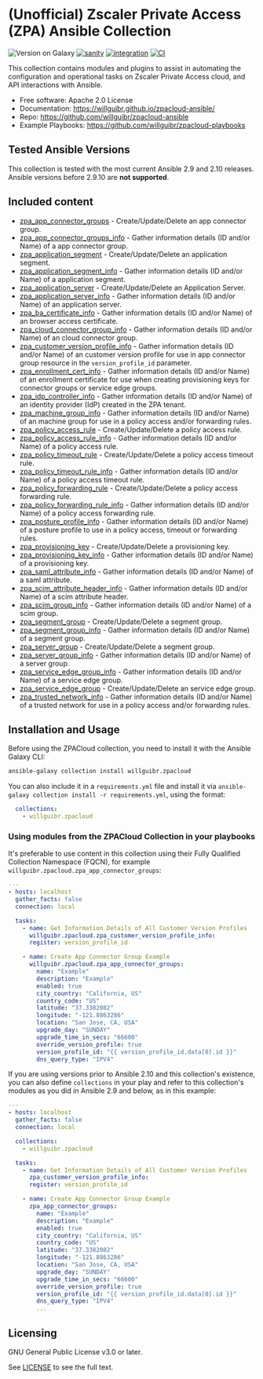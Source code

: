 # (Unofficial) Zscaler Private Access (ZPA) Ansible Collection

![Version on Galaxy](https://img.shields.io/badge/dynamic/json?style=flat&label=Ansible+Galaxy&prefix=v&url=https://galaxy.ansible.com/api/v2/collections/willguibr/zpacloud/&query=latest_version.version)
[![sanity](https://github.com/willguibr/zpacloud-ansible/actions/workflows/ansible-test-sanity.yml/badge.svg?branch=master)](https://github.com/willguibr/zpacloud-ansible/actions/workflows/ansible-test-sanity.yml)
[![integration](https://github.com/willguibr/zpacloud-ansible/actions/workflows/ansible-test-integration.yml/badge.svg?branch=master)](https://github.com/willguibr/zpacloud-ansible/actions/workflows/ansible-test-integration.yml)
[![CI](https://github.com/willguibr/zpacloud-ansible/actions/workflows/CI.yml/badge.svg)](https://github.com/willguibr/zpacloud-ansible/actions/workflows/CI.yml)

This collection contains modules and plugins to assist in automating the configuration and operational tasks on Zscaler Private Access cloud, and API interactions with Ansible.

- Free software: Apache 2.0 License
- Documentation:
    <https://willguibr.github.io/zpacloud-ansible/>
- Repo:
    <https://github.com/willguibr/zpacloud-ansible>
- Example Playbooks:
    <https://github.com/willguibr/zpacloud-playbooks>

## Tested Ansible Versions

This collection is tested with the most current Ansible 2.9 and 2.10 releases. Ansible versions
before 2.9.10 are **not supported**.

## Included content

- [zpa_app_connector_groups](https://willguibr.github.io/zpacloud-ansible/modules/zpa_app_connector_groups.html) - Create/Update/Delete an app connector group.
- [zpa_app_connector_groups_info](https://willguibr.github.io/zpacloud-ansible/modules/zpa_app_connector_groups_info.html) - Gather information details (ID and/or Name) of a app connector group.
- [zpa_application_segment](https://willguibr.github.io/zpacloud-ansible/modules/zpa_application_segment.html) - Create/Update/Delete an application segment.
- [zpa_application_segment_info](https://willguibr.github.io/zpacloud-ansible/modules/zpa_application_segment_info.html) - Gather information details (ID and/or Name) of a application segment.
- [zpa_application_server](https://willguibr.github.io/zpacloud-ansible/modules/zpa_application_server.html) - Create/Update/Delete an Application Server.
- [zpa_application_server_info](https://willguibr.github.io/zpacloud-ansible/modules/zpa_application_server_info.html) - Gather information details (ID and/or Name) of an application server.
- [zpa_ba_certificate_info](https://willguibr.github.io/zpacloud-ansible/modules/zpa_ba_certificate_info.html) - Gather information details (ID and/or Name) of an browser access certificate.
- [zpa_cloud_connector_group_info](https://willguibr.github.io/zpacloud-ansible/modules/zpa_cloud_connector_group_info.html) - Gather information details (ID and/or Name) of an cloud connector group.
- [zpa_customer_version_profile_info](https://willguibr.github.io/zpacloud-ansible/modules/zpa_customer_version_profile_info.html) - Gather information details (ID and/or Name) of an customer version profile for use in app connector group resource in the `version_profile_id` parameter.
- [zpa_enrollment_cert_info](https://willguibr.github.io/zpacloud-ansible/modules/zpa_enrollment_cert_info.html) - Gather information details (ID and/or Name) of an enrollment certificate for use when creating provisioning keys for connector groups or service edge groups.
- [zpa_idp_controller_info](https://willguibr.github.io/zpacloud-ansible/modules/zpa_idp_controller_info.html) - Gather information details (ID and/or Name) of an identity provider (IdP) created in the ZPA tenant.
- [zpa_machine_group_info](https://willguibr.github.io/zpacloud-ansible/modules/zpa_machine_group_info.html) - Gather information details (ID and/or Name) of an machine group for use in a policy access and/or forwarding rules.
- [zpa_policy_access_rule](https://willguibr.github.io/zpacloud-ansible/modules/zpa_policy_access_rule.html) - Create/Update/Delete a policy access rule.
- [zpa_policy_access_rule_info](https://willguibr.github.io/zpacloud-ansible/modules/zpa_policy_access_rule_info.html) - Gather information details (ID and/or Name) of a policy access rule.
- [zpa_policy_timeout_rule](https://willguibr.github.io/zpacloud-ansible/modules/zpa_policy_timeout_rule.html) - Create/Update/Delete a policy access timeout rule.
- [zpa_policy_timeout_rule_info](https://willguibr.github.io/zpacloud-ansible/modules/zpa_policy_timeout_rule_info.html) - Gather information details (ID and/or Name) of a policy access timeout rule.
- [zpa_policy_forwarding_rule](https://willguibr.github.io/zpacloud-ansible/modules/zpa_policy_forwarding_rule.html) - Create/Update/Delete a policy access forwarding rule.
- [zpa_policy_forwarding_rule_info](https://willguibr.github.io/zpacloud-ansible/modules/zpa_policy_forwarding_rule_info.html) - Gather information details (ID and/or Name) of a policy access forwarding rule.
- [zpa_posture_profile_info](https://willguibr.github.io/zpacloud-ansible/modules/zpa_posture_profile_info.html) - Gather information details (ID and/or Name) of a posture profile to use in a policy access, timeout or forwarding rules.
- [zpa_provisioning_key](https://willguibr.github.io/zpacloud-ansible/modules/zpa_provisioning_key.html) - Create/Update/Delete a provisioning key.
- [zpa_provisioning_key_info](https://willguibr.github.io/zpacloud-ansible/modules/zpa_provisioning_key_info.html) - Gather information details (ID and/or Name) of a provisioning key.
- [zpa_saml_attribute_info](https://willguibr.github.io/zpacloud-ansible/modules/zpa_saml_attribute_info.html) - Gather information details (ID and/or Name) of a saml attribute.
- [zpa_scim_attribute_header_info](https://willguibr.github.io/zpacloud-ansible/modules/zpa_scim_attribute_header_info.html) - Gather information details (ID and/or Name) of a scim attribute header.
- [zpa_scim_group_info](https://willguibr.github.io/zpacloud-ansible/modules/zpa_scim_group_info.html) - Gather information details (ID and/or Name) of a scim group.
- [zpa_segment_group](https://willguibr.github.io/zpacloud-ansible/modules/zpa_segment_group.html) - Create/Update/Delete a segment group.
- [zpa_segment_group_info](https://willguibr.github.io/zpacloud-ansible/modules/zpa_segment_group_info.html) - Gather information details (ID and/or Name) of a segment group.
- [zpa_server_group](https://willguibr.github.io/zpacloud-ansible/modules/zpa_server_group.html) - Create/Update/Delete a segment group.
- [zpa_server_group_info](https://willguibr.github.io/zpacloud-ansible/modules/zpa_server_group_info.html) - Gather information details (ID and/or Name) of a server group.
- [zpa_service_edge_group_info](https://willguibr.github.io/zpacloud-ansible/modules/zpa_service_edge_group_info.html) - Gather information details (ID and/or Name) of a service edge group.
- [zpa_service_edge_group](https://willguibr.github.io/zpacloud-ansible/modules/zpa_service_edge_group.html) - Create/Update/Delete an service edge group.
- [zpa_trusted_network_info](https://willguibr.github.io/zpacloud-ansible/modules/zpa_trusted_network_info.html) - Gather information details (ID and/or Name) of a trusted network for use in a policy access and/or forwarding rules.

## Installation and Usage

Before using the ZPACloud collection, you need to install it with the Ansible Galaxy CLI:

```bash
ansible-galaxy collection install willguibr.zpacloud
```

You can also include it in a `requirements.yml` file and install it via `ansible-galaxy collection install -r requirements.yml`, using the format:

```yaml
  collections:
    - willguibr.zpacloud
```

### Using modules from the ZPACloud Collection in your playbooks

It's preferable to use content in this collection using their Fully Qualified Collection Namespace (FQCN), for example `willguibr.zpacloud.zpa_app_connector_groups`:

```yaml
---
- hosts: localhost
  gather_facts: false
  connection: local

  tasks:
    - name: Get Information Details of All Customer Version Profiles
      willguibr.zpacloud.zpa_customer_version_profile_info:
      register: version_profile_id

    - name: Create App Connector Group Example
      willguibr.zpacloud.zpa_app_connector_groups:
        name: "Example"
        description: "Example"
        enabled: true
        city_country: "California, US"
        country_code: "US"
        latitude: "37.3382082"
        longitude: "-121.8863286"
        location: "San Jose, CA, USA"
        upgrade_day: "SUNDAY"
        upgrade_time_in_secs: "66600"
        override_version_profile: true
        version_profile_id: "{{ version_profile_id.data[0].id }}"
        dns_query_type: "IPV4"
```

If you are using versions prior to Ansible 2.10 and this collection's existence, you can also define `collections` in your play and refer to this collection's modules as you did in Ansible 2.9 and below, as in this example:

```yaml
---
- hosts: localhost
  gather_facts: false
  connection: local

  collections:
    - willguibr.zpacloud

  tasks:
    - name: Get Information Details of All Customer Version Profiles
      zpa_customer_version_profile_info:
      register: version_profile_id

    - name: Create App Connector Group Example
      zpa_app_connector_groups:
        name: "Example"
        description: "Example"
        enabled: true
        city_country: "California, US"
        country_code: "US"
        latitude: "37.3382082"
        longitude: "-121.8863286"
        location: "San Jose, CA, USA"
        upgrade_day: "SUNDAY"
        upgrade_time_in_secs: "66600"
        override_version_profile: true
        version_profile_id: "{{ version_profile_id.data[0].id }}"
        dns_query_type: "IPV4"
        ...
```

## Licensing

GNU General Public License v3.0 or later.

See [LICENSE](http://www.apache.org/licenses/) to see the full text.
